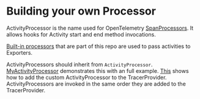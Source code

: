 # Building your own Processor

ActivityProcessor is the name used for OpenTelemetry
[SpanProcessors](https://github.com/open-telemetry/opentelemetry-specification/blob/master/specification/trace/sdk.md#span-processor).
It allows hooks for Activity start and end method invocations.

[Built-in
processors](https://github.com/open-telemetry/opentelemetry-specification/blob/master/specification/trace/sdk.md#built-in-span-processors)
that are part of this repo are used to pass activities to Exporters.

ActivityProcessors should inherit from `ActivityProcessor`.
[MyActivityProcessor](.\MyActivityProcessor.cs) demonstrates
this with an full example. [This](.\Program.cs) shows how to add the custom
ActivityProcessor to the TracerProvider. ActivityProcessors are invoked in the
same order they are added to the TracerProvider.


